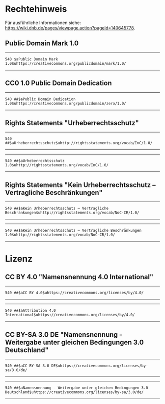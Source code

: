 # Rechtehinweis
Für ausführliche Informationen siehe: https://wiki.dnb.de/pages/viewpage.action?pageId=140645778. 

## Public Domain Mark 1.0
---
	540 $aPublic Domain Mark 1.0$uhttps://creativecommons.org/publicdomain/mark/1.0/
---

## CC0 1.0 Public Domain Dedication
---
	540 ##$aPublic Domain Dedication 1.0$uhttps://creativecommons.org/publicdomain/zero/1.0/
---

## Rights Statements "Urheberrechtsschutz"
---
	540 ##$aUrheberrechtsschutz$uhttp://rightsstatements.org/vocab/InC/1.0/
---
---
	540 ##$aUrheberrechtsschutz 1.0$uhttp://rightsstatements.org/vocab/InC/1.0/
---
## Rights Statements "Kein Urheberrechtsschutz – Vertragliche Beschränkungen"
---
	540 ##$aKein Urheberrechtsschutz – Vertragliche Beschränkungen$uhttp://rightsstatements.org/vocab/NoC-CR/1.0/
---
---
	540 ##$aKein Urheberrechtsschutz – Vertragliche Beschränkungen 1.0$uhttp://rightsstatements.org/vocab/NoC-CR/1.0/
---

# Lizenz
## CC BY 4.0 "Namensnennung 4.0 International"
---
	540 ##$aCC BY 4.0$uhttps://creativecommons.org/licenses/by/4.0/
---
---
	540 ##$aAttribution 4.0 International$uhttps://creativecommons.org/licenses/by/4.0/
---
## CC BY-SA 3.0 DE "Namensnennung - Weitergabe unter gleichen Bedingungen 3.0 Deutschland"
---
	540 ##$aCC BY-SA 3.0 DE$uhttps://creativecommons.org/licenses/by-sa/3.0/de/
---
---
	540 ##$aNamensnennung - Weitergabe unter gleichen Bedingungen 3.0 Deutschland$uhttps://creativecommons.org/licenses/by-sa/3.0/de/
---
